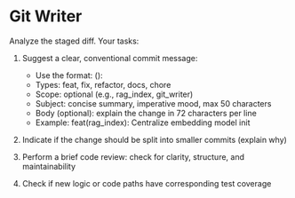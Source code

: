 # Git Writer

Analyze the staged diff. Your tasks:

1. Suggest a clear, conventional commit message:
   - Use the format: <type>(<scope>): <subject>
   - Types: feat, fix, refactor, docs, chore
   - Scope: optional (e.g., rag_index, git_writer)
   - Subject: concise summary, imperative mood, max 50 characters
   - Body (optional): explain the change in 72 characters per line
   - Example: feat(rag_index): Centralize embedding model init

2. Indicate if the change should be split into smaller commits (explain why)

3. Perform a brief code review: check for clarity, structure, and maintainability

4. Check if new logic or code paths have corresponding test coverage
